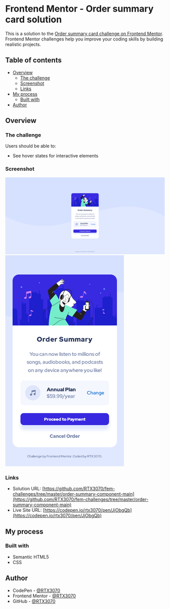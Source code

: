# Frontend Mentor - Order summary card solution

This is a solution to the [Order summary card challenge on Frontend Mentor](https://www.frontendmentor.io/challenges/order-summary-component-QlPmajDUj). Frontend Mentor challenges help you improve your coding skills by building realistic projects. 

## Table of contents

- [Overview](#overview)
  - [The challenge](#the-challenge)
  - [Screenshot](#screenshot)
  - [Links](#links)
- [My process](#my-process)
  - [Built with](#built-with)
- [Author](#author)

## Overview

### The challenge

Users should be able to:

- See hover states for interactive elements

### Screenshot

![Desktop View](./desktop-view.png)
![Mobile View](./mobile-view.png)

### Links

- Solution URL: [https://github.com/RTX3070/fem-challenges/tree/master/order-summary-component-main](https://github.com/RTX3070/fem-challenges/tree/master/order-summary-component-main)
- Live Site URL: [https://codepen.io/rtx3070/pen/JjObgQb](https://codepen.io/rtx3070/pen/JjObgQb)

## My process

### Built with

- Semantic HTML5
- CSS

## Author

- CodePen - [@RTX3070](https://codepen.io/rtx3070)
- Frontend Mentor - [@RTX3070](https://www.frontendmentor.io/profile/RTX3070)
- GitHub - [@RTX3070](https://github.com/RTX3070)